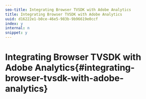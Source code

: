 ```yaml
---
seo-title: Integrating Browser TVSDK with Adobe Analytics
title: Integrating Browser TVSDK with Adobe Analytics
uuid: d16222e1-b0ce-46e5-983b-9b96619e0ccf
index: y
internal: n
snippet: y
---
```


# Integrating Browser TVSDK with Adobe Analytics{#integrating-browser-tvsdk-with-adobe-analytics}

